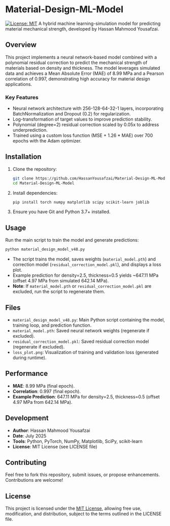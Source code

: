 # Material-Design-ML-Model
[![License: MIT](https://img.shields.io/badge/License-MIT-yellow.svg)](https://opensource.org/licenses/MIT)
A hybrid machine learning-simulation model for predicting material mechanical strength, developed by Hassan Mahmood Yousafzai.

## Overview
This project implements a neural network-based model combined with a polynomial residual correction to predict the mechanical strength of materials based on density and thickness. The model leverages simulated data and achieves a Mean Absolute Error (MAE) of 8.99 MPa and a Pearson correlation of 0.997, demonstrating high accuracy for material design applications.

### Key Features
- Neural network architecture with 256-128-64-32-1 layers, incorporating BatchNormalization and Dropout (0.2) for regularization.
- Log-transformation of target values to improve prediction stability.
- Polynomial (degree=2) residual correction scaled by 0.05x to address underprediction.
- Trained using a custom loss function (MSE + 1.26 * MAE) over 700 epochs with the Adam optimizer.

## Installation
1. Clone the repository:
   ```bash
   git clone https://github.com/HassanYousafzai/Material-Design-ML-Model.git
   cd Material-Design-ML-Model
   ```
2. Install dependencies:
   ```bash
   pip install torch numpy matplotlib scipy scikit-learn joblib
   ```
3. Ensure you have Git and Python 3.7+ installed.

## Usage
Run the main script to train the model and generate predictions:
```bash
python material_design_model_v48.py
```
- The script trains the model, saves weights (`material_model.pth`) and correction model (`residual_correction_model.pkl`), and displays a loss plot.
- Example prediction for density=2.5, thickness=0.5 yields ~647.11 MPa (offset 4.97 MPa from simulated 642.14 MPa).
- **Note**: If `material_model.pth` or `residual_correction_model.pkl` are excluded, run the script to regenerate them.

## Files
- `material_design_model_v48.py`: Main Python script containing the model, training loop, and prediction function.
- `material_model.pth`: Saved neural network weights (regenerate if excluded).
- `residual_correction_model.pkl`: Saved residual correction model (regenerate if excluded).
- `loss_plot.png`: Visualization of training and validation loss (generated during runtime).

## Performance
- **MAE**: 8.99 MPa (final epoch).
- **Correlation**: 0.997 (final epoch).
- **Example Prediction**: 647.11 MPa for density=2.5, thickness=0.5 (offset 4.97 MPa from 642.14 MPa).

## Development
- **Author**: Hassan Mahmood Yousafzai
- **Date**: July 2025
- **Tools**: Python, PyTorch, NumPy, Matplotlib, SciPy, scikit-learn
- **License**: MIT License (see LICENSE file)

## Contributing
Feel free to fork this repository, submit issues, or propose enhancements. Contributions are welcome!

## License
This project is licensed under the [MIT License](LICENSE), allowing free use, modification, and distribution, subject to the terms outlined in the LICENSE file.
